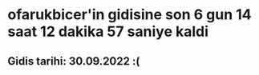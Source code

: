 # ofarukbicer'in gidisine son 6 gun 14 saat 12 dakika 57 saniye kaldi

## Gidis tarihi: 30.09.2022 :(
